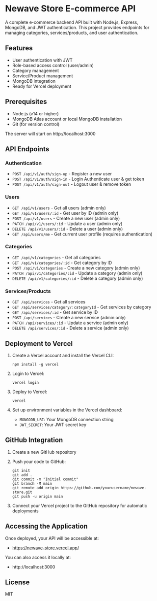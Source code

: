 # Newave Store E-commerce API

A complete e-commerce backend API built with Node.js, Express, MongoDB, and JWT authentication. This project provides endpoints for managing categories, services/products, and user authentication.

## Features

- User authentication with JWT
- Role-based access control (user/admin)
- Category management
- Service/Product management
- MongoDB integration
- Ready for Vercel deployment

## Prerequisites

- Node.js (v14 or higher)
- MongoDB Atlas account or local MongoDB installation
- Git (for version control)

The server will start on http://localhost:3000

## API Endpoints

### Authentication

- `POST /api/v1/auth/sign-up` - Register a new user
- `POST /api/v1/auth/sign-in` - Login Authenticate user & get token
- `POST /api/v1/auth/sign-out` - Logout user & remove token

### Users

- `GET /api/v1/users` - Get all users (admin only)
- `GET /api/v1/users/:id` - Get user by ID (admin only)
- `POST /api/v1/users` - Create a new user (admin only)
- `PATCH /api/v1/users/:id` - Update a user (admin only)
- `DELETE /api/v1/users/:id` - Delete a user (admin only)
- `GET /api/users/me` - Get current user profile (requires authentication)

### Categories

- `GET /api/v1/categories` - Get all categories
- `GET /api/v1/categories/:id` - Get category by ID
- `POST /api/v1/categories` - Create a new category (admin only)
- `PATCH /api/v1/categories/:id` - Update a category (admin only)
- `DELETE /api/v1/categories/:id` - Delete a category (admin only)

### Services/Products

- `GET /api/services` - Get all services
- `GET /api/services/category/:categoryId` - Get services by category
- `GET /api/services/:id` - Get service by ID
- `POST /api/services` - Create a new service (admin only)
- `PATCH /api/services/:id` - Update a service (admin only)
- `DELETE /api/services/:id` - Delete a service (admin only)

## Deployment to Vercel

1. Create a Vercel account and install the Vercel CLI:

   ```
   npm install -g vercel
   ```

2. Login to Vercel:

   ```
   vercel login
   ```

3. Deploy to Vercel:

   ```
   vercel
   ```

4. Set up environment variables in the Vercel dashboard:
   - `MONGODB_URI`: Your MongoDB connection string
   - `JWT_SECRET`: Your JWT secret key

## GitHub Integration

1. Create a new GitHub repository
2. Push your code to GitHub:

   ```
   git init
   git add .
   git commit -m "Initial commit"
   git branch -M main
   git remote add origin https://github.com/yourusername/newave-store.git
   git push -u origin main
   ```

3. Connect your Vercel project to the GitHub repository for automatic deployments

## Accessing the Application

Once deployed, your API will be accessible at:

- https://newave-store.vercel.app/

You can also access it locally at:

- http://localhost:3000

## License

MIT
